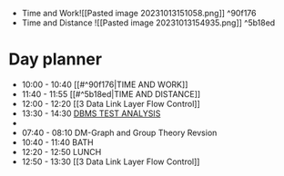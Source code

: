 - Time and Work![[Pasted image 20231013151058.png]] ^90f176
- Time and Distance ![[Pasted image 20231013154935.png]] ^5b18ed
# Day planner

- 10:00 - 10:40 [[#^90f176|TIME AND WORK]]
- 11:40 - 11:55 [[#^5b18ed|TIME AND DISTANCE]]
- 12:00 - 12:20 [[3 Data Link Layer Flow Control]]
- 13:30 - 14:30 [DBMS TEST ANALYSIS](https://uxkhzfstdjcborfuyyknhkhbyfnskrywvveioufkbjkupomnptjwvhbavkysuhi.vercel.app/solution.html?testId=631efedfa733d3d3b8fe44e3&test_id=24)
- 
- 07:40 - 08:10 DM-Graph and Group Theory Revsion
- 10:40 - 11:40 BATH
- 12:20 - 12:50 LUNCH
- 12:50 - 13:30 [[3 Data Link Layer Flow Control]]
